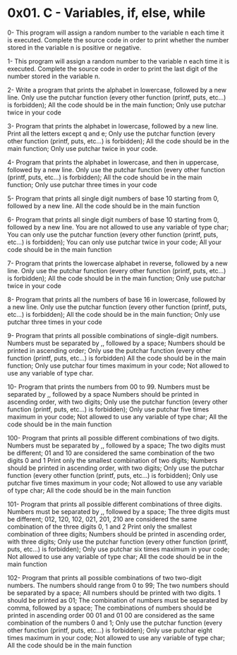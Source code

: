 # 0x01. C - Variables, if, else, while

0- This program will assign a random number to the variable n each time it is executed. Complete the source code in order to print whether the number stored in the variable n is positive or negative.

1- This program will assign a random number to the variable n each time it is executed. Complete the source code in order to print the last digit of the number stored in the variable n.

2- Write a program that prints the alphabet in lowercase, followed by a new line. Only use the putchar function (every other function (printf, puts, etc…) is forbidden); All the code should be in the main function; Only use putchar twice in your code

3- Program that prints the alphabet in lowercase, followed by a new line. Print all the letters except q and e; Only use the putchar function (every other function (printf, puts, etc…) is forbidden); All the code should be in the main function; Only use putchar twice in your code.

4- Program that prints the alphabet in lowercase, and then in uppercase, followed by a new line. Only use the putchar function (every other function (printf, puts, etc…) is forbidden); All the code should be in the main function; Only use putchar three times in your code

5- Program that prints all single digit numbers of base 10 starting from 0, followed by a new line. All the code should be in the main function

6- Program that prints all single digit numbers of base 10 starting from 0, followed by a new line. You are not allowed to use any variable of type char; You can only use the putchar function (every other function (printf, puts, etc…) is forbidden); You can only use putchar twice in your code; All your code should be in the main function

7- Program that prints the lowercase alphabet in reverse, followed by a new line. Only use the putchar function (every other function (printf, puts, etc…) is forbidden); All the code should be in the main function; Only use putchar twice in your code

8- Program that prints all the numbers of base 16 in lowercase, followed by a new line. Only use the putchar function (every other function (printf, puts, etc…) is forbidden); All the code should be in the main function; Only use putchar three times in your code

9- Program that prints all possible combinations of single-digit numbers. Numbers must be separated by ,, followed by a space; Numbers should be printed in ascending order; Only use the putchar function (every other function (printf, puts, etc…) is forbidden)
All the code should be in the main function; Only use putchar four times maximum in your code; Not allowed to use any variable of type char.

10- Program that prints the numbers from 00 to 99. Numbers must be separated by ,, followed by a space
Numbers should be printed in ascending order, with two digits; Only use the putchar function (every other function (printf, puts, etc…) is forbidden); Only use putchar five times maximum in your code; Not allowed to use any variable of type char; All the code should be in the main function

100- Program that prints all possible different combinations of two digits. Numbers must be separated by ,, followed by a space; The two digits must be different; 01 and 10 are considered the same combination of the two digits 0 and 1
Print only the smallest combination of two digits; Numbers should be printed in ascending order, with two digits; Only use the putchar function (every other function (printf, puts, etc…) is forbidden); Only use putchar five times maximum in your code; Not allowed to use any variable of type char; All the code should be in the main function

101- Program that prints all possible different combinations of three digits. Numbers must be separated by ,, followed by a space; The three digits must be different; 012, 120, 102, 021, 201, 210 are considered the same combination of the three digits 0, 1 and 2
Print only the smallest combination of three digits; Numbers should be printed in ascending order, with three digits; Only use the putchar function (every other function (printf, puts, etc…) is forbidden); Only use putchar six times maximum in your code; Not allowed to use any variable of type char; All the code should be in the main function

102- Program that prints all possible combinations of two two-digit numbers. The numbers should range from 0 to 99; The two numbers should be separated by a space; All numbers should be printed with two digits. 1 should be printed as 01; The combination of numbers must be separated by comma, followed by a space; The combinations of numbers should be printed in ascending order
00 01 and 01 00 are considered as the same combination of the numbers 0 and 1; Only use the putchar function (every other function (printf, puts, etc…) is forbidden); Only use putchar eight times maximum in your code; Not allowed to use any variable of type char; All the code should be in the main function
